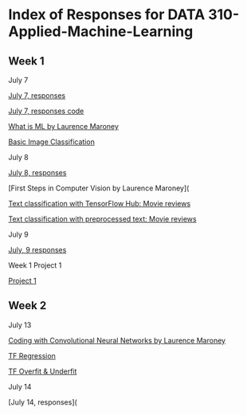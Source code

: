 # Index of Responses for DATA 310-Applied-Machine-Learning

## Week 1

July 7

[July 7, responses](https://youjin14.github.io/DATA-310-Applied-Machine-Learning/Week1Day2.html)

[July 7, responses code](https://youjin14.github.io/data310/July7Code.html)

[What is ML by Laurence Maroney](https://youjin14.github.io/data310/What_is_ML_by_Laurence_Maroney.html)

[Basic Image Classification](https://youjin14.github.io/data310/Week1Day2TensorFlow.html)

July 8

[July 8, responses](https://youjin14.github.io/DATA-310-Applied-Machine-Learning/Week1Day3.html)

[First Steps in Computer Vision by Laurence Maroney](

[Text classification with TensorFlow Hub: Movie reviews](https://youjin14.github.io/data310/Week1Day3TFHub.html)

[Text classification with preprocessed text: Movie reviews](https://github.com/Youjin14/data310/blob/master/Text_classification_with_preprocessed_text.ipynb)

July 9

[July, 9 responses](https://youjin14.github.io/DATA-310-Applied-Machine-Learning/Week1Day4.html)

Week 1 Project 1

[Project 1](https://youjin14.github.io/DATA-310-Applied-Machine-Learning/Project1.html)

## Week 2

July 13

[Coding with Convolutional Neural Networks by Laurence Maroney](https://github.com/Youjin14/data310/blob/master/Coding_with_Convolutional_Neural_Networks.ipynb)

[TF Regression](https://github.com/Youjin14/data310/blob/master/TF_Regression.ipynb)

[TF Overfit & Underfit](https://github.com/Youjin14/data310/blob/master/Overfit%26Underfit.ipynb)

July 14

[July 14, responses](

